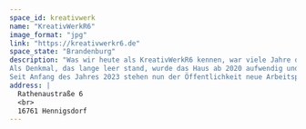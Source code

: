 ```yaml
---
space_id: kreativwerk
name: "KreativWerkR6"
image_format: "jpg"
link: "https://kreativwerkr6.de"
space_state: "Brandenburg"
description: "Was wir heute als KreativWerkR6 kennen, war viele Jahre das alte Alexander S. Puschkin-Gymnasium im Herzen von Hennigsdorf.
Als Denkmal, das lange leer stand, wurde das Haus ab 2020 aufwendig und denkmalgerecht saniert, mit modernster Technik ausgestattet und auf den Namen KreativWerkR6 (für Rathenaustraße 6) getauft!
Seit Anfang des Jahres 2023 stehen nun der Öffentlichkeit neue Arbeitsplätze, Büroräume, Werkstätten und Veranstaltungsflächen zur Anmietung zur Verfügung. Als Gründungs- und Gewerbezentrum ist das KreativWerkR6 auch zentraler Anlaufpunkt für neue dienstleistungs-, forschungs- und technologieorientierte Unternehmen. "
address: |
  Rathenaustraße 6
  <br>
  16761 Hennigsdorf
---
```

